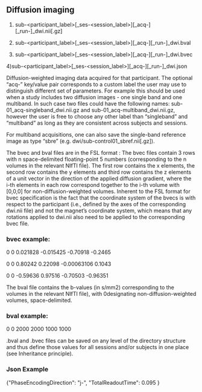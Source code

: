 ## Diffusion imaging

  1) sub-<participant_label>[_ses-<session_label>][_acq-<label>][_run-<index>]_dwi.nii[.gz]
  
  2) sub-<participant_label>[_ses-<session_label>][_acq-<label>][_run-<index>]_dwi.bval
  
  3) sub-<participant_label>[_ses-<session_label>][_acq-<label>][_run-<index>]_dwi.bvec
  
  4)sub-<participant_label>[_ses-<session_label>][_acq-<label>][_run-<index>]_dwi.json

Diffusion-weighted imaging data acquired for that participant. The optional “acq-<label>” key/value pair
corresponds to a custom label the user may use to distinguish different set of parameters. For example this should
be used when a study includes two diffusion images - one single band and one multiband. In such case two files
could have the following names: sub-01_acq-singleband_dwi.nii.gz and sub-01_acq-multiband_dwi.nii.gz, however the user is free to choose any other label than “singleband” and “multiband” as long as they are consistent across subjects and sessions.

For multiband acquisitions, one can also save the single-band reference image as type “sbre” (e.g. dwi/sub-control01_sbref.nii[.gz]).

The bvec and bval files are in the FSL format : The bvec files contain 3 rows with n space-delimited floating-point 5 numbers (corresponding to the n volumes in the relevant NIfTI file). The first row contains the x elements, the second row contains the y elements and third row contains the z elements of a unit vector in the direction of the applied diffusion gradient, where the i-th elements in each row correspond together to the i-th volume with [0,0,0] for non-diffusion-weighted volumes. Inherent to the FSL format for bvec specification is the fact that the coordinate system of the bvecs is with respect to the participant (i.e., defined by the axes of the corresponding dwi.nii file) and not the magnet’s coordinate system, which means that any rotations applied to dwi.nii also need to be applied to the corresponding bvec file.


### bvec example: 

0 0 0.021828 -0.015425 -0.70918 -0.2465

0 0 0.80242 0.22098 -0.00063106 0.1043

0 0 -0.59636 0.97516 -0.70503 -0.96351

The bval file contains the b-values (in s/mm2) corresponding to the volumes in the relevant NIfTI file), with 0designating non-diffusion-weighted volumes, space-delimited.

### bval example: 

0 0 2000 2000 1000 1000

.bval and .bvec files can be saved on any level of the directory structure and thus define those values for all sessions
and/or subjects in one place (see Inheritance principle).

### Json Example

{"PhaseEncodingDirection": "j-",
"TotalReadoutTime": 0.095
}

